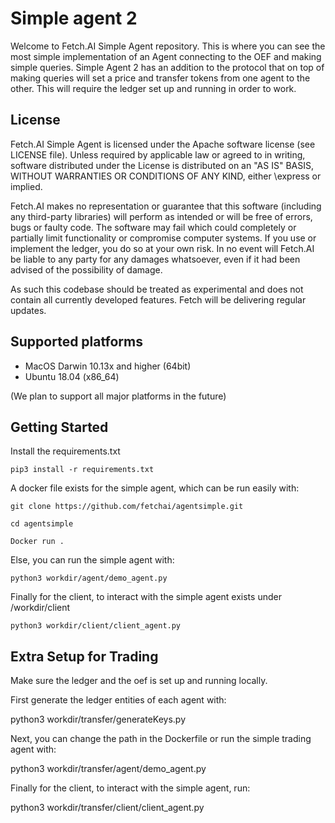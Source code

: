 # Simple agent 2

Welcome to Fetch.AI Simple Agent repository. This is where you can see the most simple implementation of an Agent connecting to the OEF and making simple queries.
Simple Agent 2 has an addition to the protocol that on top of making queries will set a price and transfer tokens from one agent to the other. This will require
the ledger set up and running in order to work.

## License

Fetch.AI Simple Agent is licensed under the Apache software license (see LICENSE file). Unless required by
applicable law or agreed to in writing, software distributed under the License is distributed on an
"AS IS" BASIS, WITHOUT WARRANTIES OR CONDITIONS OF ANY KIND, either \express or implied.

Fetch.AI makes no representation or guarantee that this software (including any third-party libraries)
will perform as intended or will be free of errors, bugs or faulty code. The software may fail which
could completely or partially limit functionality or compromise computer systems. If you use or
implement the ledger, you do so at your own risk. In no event will Fetch.AI be liable to any party
for any damages whatsoever, even if it had been advised of the possibility of damage.

As such this codebase should be treated as experimental and does not contain all currently developed
features. Fetch will be delivering regular updates.

## Supported platforms

* MacOS Darwin 10.13x and higher (64bit)
* Ubuntu 18.04 (x86_64)

(We plan to support all major platforms in the future)

## Getting Started

Install the requirements.txt

    pip3 install -r requirements.txt

A docker file exists for the simple agent, which can be run easily with:

    git clone https://github.com/fetchai/agentsimple.git

    cd agentsimple

    Docker run .

Else, you can run the simple agent with:

    python3 workdir/agent/demo_agent.py

Finally for the client, to interact with the simple agent exists under /workdir/client

    python3 workdir/client/client_agent.py


## Extra Setup for Trading

Make sure the ledger and the oef is set up and running locally.

First generate the ledger entities of each agent with:

  python3 workdir/transfer/generateKeys.py

Next, you can change the path in the Dockerfile or run the simple trading agent with:

  python3 workdir/transfer/agent/demo_agent.py

Finally for the client, to interact with the simple agent, run:

  python3 workdir/transfer/client/client_agent.py
